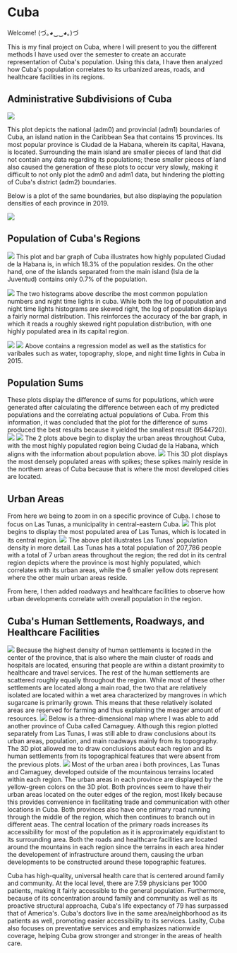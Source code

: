 # Cuba

Welcome! (づ｡◕‿‿◕｡)づ 

This is my final project on Cuba, where I will present to you the different methods I have used over the semester to create an accurate representation of Cuba's population. Using this data, I have then analyzed how Cuba's population correlates to its urbanized areas, roads, and healthcare facilities in its regions.

## Administrative Subdivisions of Cuba

![](adms.png)

This plot depicts the national (adm0) and provincial (adm1) boundaries of Cuba, an island nation in the Caribbean Sea that contains 15 provinces. Its most popular province is Ciudad de la Habana, wherein its capital, Havana, is located. Surrounding the main island are smaller pieces of land that did not contain any data regarding its populations; these smaller pieces of land also caused the generation of these plots to occur very slowly, making it difficult to not only plot the adm0 and adm1 data, but hindering the plotting of Cuba's district (adm2) boundaries.

Below is a plot of the same boundaries, but also displaying the population densities of each province in 2019.

![](cuba.png)

## Population of Cuba's Regions

![](cubaproject.png)
This plot and bar graph of Cuba illustrates how highly populated Ciudad de la Habana is, in which 18.3% of the population resides. On the other hand, one of the islands separated from the main island (Isla de la Juventud) contains only 0.7% of the population.

![](histograms.png)
The two histograms above describe the most common population numbers and night time lights in cuba. While both the log of population and night time lights histograms are skewed right, the log of population displays a fairly normal distribution. This reinforces the accuracy of the bar graph, in which it reads a roughly skewed right population distribution, with one highly populated area in its capital region.

![](cuba_reg_model.png)
![](statistics.png)
Above contains a regression model as well as the statistics for varibales such as water, topography, slope, and night time lights in Cuba in 2015. 

## Population Sums

These plots display the difference of sums for populations, which were generated after calculating the difference between each of my predicted populations and the correlating actual populations of Cuba. From this information, it was concluded that the plot for the difference of sums produced the best results because it yielded the smallest result (9544720).
![](cub_pop_sums.png)
![](cub_diff_sums.png)
The 2 plots above begin to display the urban areas throughout Cuba, with the most highly populated region being Ciudad de la Habana, which aligns with the information about population above.
![](cuba_sums_3D.png)
This 3D plot displays the most densely populated areas with spikes; these spikes mainly reside in the northern areas of Cuba because that is where the most developed cities are located.

## Urban Areas
From here we being to zoom in on a specific province of Cuba. I chose to focus on Las Tunas, a municipality in central-eastern Cuba.
![](cub_pop15.png)
This plot begins to display the most populated area of Las Tunas, which is located in its central region.
![](urbanareas.png)
The above plot illustrates Las Tunas' population density in more detail. Las Tunas has a total population of 207,786 people with a total of 7 urban areas throughout the region; the red dot in its central region depicts where the province is most highly populated, which correlates with its urban areas, while the 6 smaller yellow dots represent where the other main urban areas reside. 

From here, I then added roadways and healthcare facilities to observe how urban developments correlate with overall population in the region.

## Cuba's Human Settlements, Roadways, and Healthcare Facilities

![](healthcare_cuba.png)
Because the highest density of human settlements is located in the center of the province, that is also where the main cluster of roads and hospitals are located, ensuring that people are within a distant proximity to healthcare and travel services. The rest of the human settlements are scattered roughly equally throughout the region. While most of these other settlements are located along a main road, the two that are relatively isolated are located within a wet area characterized by mangroves in which sugarcane is primarily grown. This means that these relatively isolated areas are reserved for farming and thus explaining the meager amount of resources.
![](chart.png)
Below is a three-dimensional map where I was able to add another province of Cuba called Camaguey. Although this region plotted separately from Las Tunas, I was still able to draw conclusions about its urban areas, population, and main roadways mainly from its topography. The 3D plot allowed me to draw conclusions about each region and its human settlements from its topographical features that were absent from the previous plots.
![](final3Dplot.png)
Most of the urban area i both provinces, Las Tunas and Camaguey, developed outside of the mountainous terrains located within each region. The urban areas in each province are displayed by the yellow-green colors on the 3D plot. Both provinces seem to have their urban areas located on the outer edges of the region, most likely because this provides convenience in facilitating trade and communication with other locations in Cuba. Both provinces also have one primary road running through the middle of the region, which then continues to branch out in different aeas. The central location of the primary roads increases its accessibility for most of the population as it is approximately equidistant to its surrounding area. Both the roads and healthcare facilities are located around the mountains in each region since the terrains in each area hinder the developement of infrastructure around them, causing the urban developments to be constructed around these topographic features.

Cuba has high-quality, universal health care that is centered around family and community. At the local level, there are 7.59 physicians per 1000 patients, making it fairly accessible to the general population. Furthermore, because of its concentration around family and community as well as its proactive structural approacha, Cuba's life expectancy of 79 has surpassed that of America's. Cuba's doctors live in the same area/neighborhood as its patients as well, promoting easier accessibility to its services. Laslty, Cuba also focuses on preventative services and emphasizes nationwide coverage, helping Cuba grow stronger and stronger in the areas of health care.
